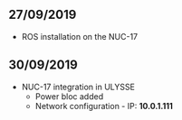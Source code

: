 27/09/2019
----------

* ROS installation on the NUC-17

30/09/2019
----------


* NUC-17 integration in ULYSSE
    * Power bloc added
    * Network configuration - IP: **10.0.1.111**


